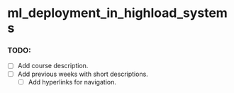 # ml_deployment_in_highload_systems

### TODO:

- [ ] Add course description.
- [ ] Add previous weeks with short descriptions.
    - [ ] Add hyperlinks for navigation.